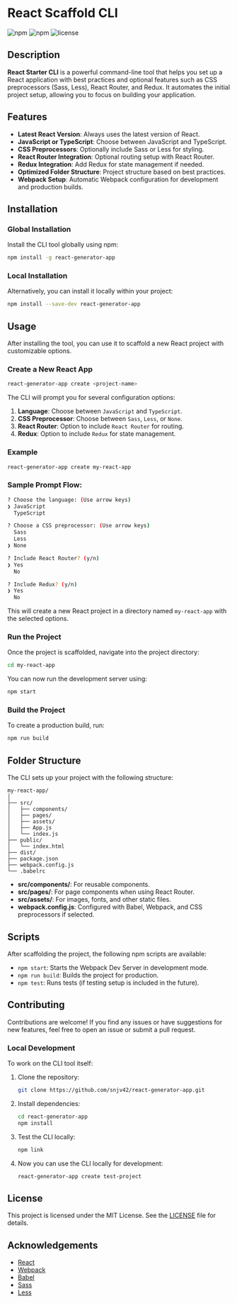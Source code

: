 # React Scaffold CLI

![npm](https://img.shields.io/npm/v/react-generator-app) ![npm](https://img.shields.io/npm/dm/react-generator-app) ![license](https://img.shields.io/github/license/your-username/react-generator-app)

## Description

**React Starter CLI** is a powerful command-line tool that helps you set up a React application with best practices and optional features such as CSS preprocessors (Sass, Less), React Router, and Redux. It automates the initial project setup, allowing you to focus on building your application.

## Features

- **Latest React Version**: Always uses the latest version of React.
- **JavaScript or TypeScript**: Choose between JavaScript and TypeScript.
- **CSS Preprocessors**: Optionally include Sass or Less for styling.
- **React Router Integration**: Optional routing setup with React Router.
- **Redux Integration**: Add Redux for state management if needed.
- **Optimized Folder Structure**: Project structure based on best practices.
- **Webpack Setup**: Automatic Webpack configuration for development and production builds.

## Installation

### Global Installation

Install the CLI tool globally using npm:

```bash
npm install -g react-generator-app
```

### Local Installation

Alternatively, you can install it locally within your project:

```bash
npm install --save-dev react-generator-app
```

## Usage

After installing the tool, you can use it to scaffold a new React project with customizable options.

### Create a New React App

```bash
react-generator-app create <project-name>
```

The CLI will prompt you for several configuration options:

1. **Language**: Choose between `JavaScript` and `TypeScript`.
2. **CSS Preprocessor**: Choose between `Sass`, `Less`, or `None`.
3. **React Router**: Option to include `React Router` for routing.
4. **Redux**: Option to include `Redux` for state management.

### Example

```bash
react-generator-app create my-react-app
```

### Sample Prompt Flow:

```bash
? Choose the language: (Use arrow keys)
❯ JavaScript
  TypeScript

? Choose a CSS preprocessor: (Use arrow keys)
  Sass
  Less
❯ None

? Include React Router? (y/n)
❯ Yes
  No

? Include Redux? (y/n)
❯ Yes
  No
```

This will create a new React project in a directory named `my-react-app` with the selected options.

### Run the Project

Once the project is scaffolded, navigate into the project directory:

```bash
cd my-react-app
```

You can now run the development server using:

```bash
npm start
```

### Build the Project

To create a production build, run:

```bash
npm run build
```

## Folder Structure

The CLI sets up your project with the following structure:

```
my-react-app/
│
├── src/
│   ├── components/
│   ├── pages/
│   ├── assets/
│   ├── App.js
│   └── index.js
├── public/
│   └── index.html
├── dist/
├── package.json
├── webpack.config.js
└── .babelrc
```

- **src/components/**: For reusable components.
- **src/pages/**: For page components when using React Router.
- **src/assets/**: For images, fonts, and other static files.
- **webpack.config.js**: Configured with Babel, Webpack, and CSS preprocessors if selected.

## Scripts

After scaffolding the project, the following npm scripts are available:

- `npm start`: Starts the Webpack Dev Server in development mode.
- `npm run build`: Builds the project for production.
- `npm test`: Runs tests (if testing setup is included in the future).

## Contributing

Contributions are welcome! If you find any issues or have suggestions for new features, feel free to open an issue or submit a pull request.

### Local Development

To work on the CLI tool itself:

1. Clone the repository:

   ```bash
   git clone https://github.com/snjv42/react-generator-app.git
   ```

2. Install dependencies:

   ```bash
   cd react-generator-app
   npm install
   ```

3. Test the CLI locally:

   ```bash
   npm link
   ```

4. Now you can use the CLI locally for development:

   ```bash
   react-generator-app create test-project
   ```

## License

This project is licensed under the MIT License. See the [LICENSE](./LICENSE) file for details.

## Acknowledgements

- [React](https://reactjs.org/)
- [Webpack](https://webpack.js.org/)
- [Babel](https://babeljs.io/)
- [Sass](https://sass-lang.com/)
- [Less](https://lesscss.org/)
